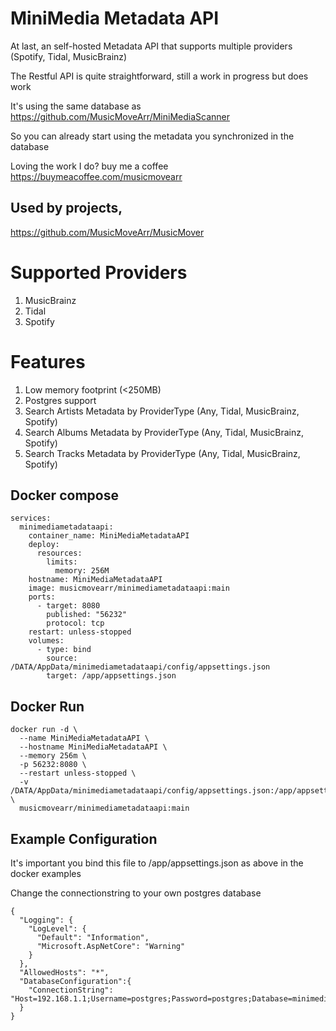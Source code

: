 # MiniMedia Metadata API
At last, an self-hosted Metadata API that supports multiple providers (Spotify, Tidal, MusicBrainz)

The Restful API is quite straightforward, still a work in progress but does work

It's using the same database as https://github.com/MusicMoveArr/MiniMediaScanner

So you can already start using the metadata you synchronized in the database

Loving the work I do? buy me a coffee https://buymeacoffee.com/musicmovearr

## Used by projects,
https://github.com/MusicMoveArr/MusicMover

# Supported Providers
1. MusicBrainz
2. Tidal
3. Spotify

# Features
1. Low memory footprint (<250MB)
2. Postgres support
3. Search Artists Metadata by ProviderType (Any, Tidal, MusicBrainz, Spotify)
4. Search Albums Metadata by ProviderType (Any, Tidal, MusicBrainz, Spotify)
5. Search Tracks Metadata by ProviderType (Any, Tidal, MusicBrainz, Spotify)

## Docker compose
```
services:
  minimediametadataapi:
    container_name: MiniMediaMetadataAPI
    deploy:
      resources:
        limits:
          memory: 256M
    hostname: MiniMediaMetadataAPI
    image: musicmovearr/minimediametadataapi:main
    ports:
      - target: 8080
        published: "56232"
        protocol: tcp
    restart: unless-stopped
    volumes:
      - type: bind
        source: /DATA/AppData/minimediametadataapi/config/appsettings.json
        target: /app/appsettings.json
```

## Docker Run
```
docker run -d \
  --name MiniMediaMetadataAPI \
  --hostname MiniMediaMetadataAPI \
  --memory 256m \
  -p 56232:8080 \
  --restart unless-stopped \
  -v /DATA/AppData/minimediametadataapi/config/appsettings.json:/app/appsettings.json \
  musicmovearr/minimediametadataapi:main
```

## Example Configuration
It's important you bind this file to /app/appsettings.json as above in the docker examples

Change the connectionstring to your own postgres database

```
{
  "Logging": {
    "LogLevel": {
      "Default": "Information",
      "Microsoft.AspNetCore": "Warning"
    }
  },
  "AllowedHosts": "*",
  "DatabaseConfiguration":{
    "ConnectionString": "Host=192.168.1.1;Username=postgres;Password=postgres;Database=minimedia;Pooling=true;MinPoolSize=5;MaxPoolSize=100;"
  }
}
```
